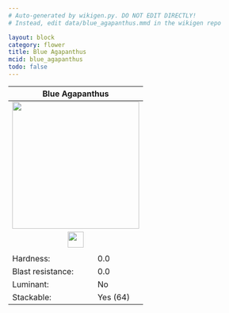 ```yaml
---
# Auto-generated by wikigen.py. DO NOT EDIT DIRECTLY!
# Instead, edit data/blue_agapanthus.mmd in the wikigen repo

layout: block
category: flower
title: Blue Agapanthus
mcid: blue_agapanthus
todo: false
---
```


<table class="block-info"><thead><tr>
<th colspan=2>Blue Agapanthus</th>
</tr></thead><tbody><tr>
<tr><td colspan=2 style="text-align:center"><img src="/allotment/img/textures/allotment/blue_agapanthus.png" width="256" height="256" alt="" class="preview-icon"></td></tr>
<tr><td colspan=2 style="text-align:center"><img src="/allotment/img/inventory_textures/allotment/blue_agapanthus.png" width="32" height="32" alt="" class="inventory-icon"></td></tr>
<tr><td colspan=2 style="text-align:center"><span class="tool-info tool-none tool-level-0" title="Does not require or break faster with any tool"></span></td></tr>
<tr><td>Hardness:</td><td>0.0</td></tr>
<tr><td>Blast resistance:</td><td>0.0</td></tr>
<tr><td>Luminant:</td><td>No</td></tr>
<tr><td>Stackable:</td><td>Yes (64)</td></tr>
</tr></tbody></table>


